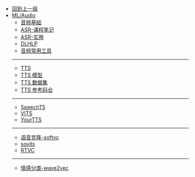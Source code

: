 - [回到上一级](ML/)
- [ML/Audio](ML/Audio/)
  - [音频基础](ML/Audio/音频基础)
  - [ASR-课程笔记](ML/Audio/CLASS/)
  - [ASR-实用](ML/Audio/whisper_asr)
  - [DLHLP](ML/Audio/DLHLP)
  - [音频常用工具](ML/Audio/tools/)
  - ------
  - [TTS](ML/Audio/tts)
  - [TTS 模型](ML/Audio/tts_model)
  - [TTS 数据集](ML/Audio/dataset)
  - [TTS 参考码仓](ML/Audio/model_use)
  - -------
  - [SpeechT5](ML/Audio/speecht5)
  - [VITS](ML/Audio/vits)
  - [YourTTS](ML/Audio/yourtts)
  - -------
  - [语音克隆-softvc](ML/Audio/softvc)
  - [sovits](ML/Audio/sovits)
  - [RTVC](ML/Audio/rtvc)
  - -------
  - [情感分类-wave2vec](ML/Audio/情感分类)